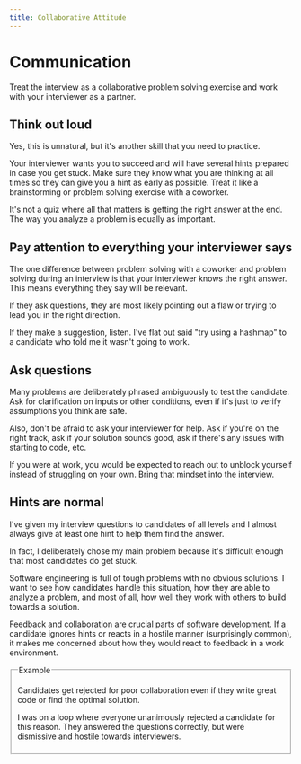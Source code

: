 ```yaml
---
title: Collaborative Attitude
--- 
```


# Communication

Treat the interview as a collaborative problem solving exercise and work with your interviewer as a partner.


## Think out loud

Yes, this is unnatural, but it's another skill that you need to practice.

Your interviewer wants you to succeed and will have several hints prepared in case you get stuck. Make sure they know what you are thinking at all times so they can give you a hint as early as possible. Treat it like a brainstorming or problem solving exercise with a coworker.

It's not a quiz where all that matters is getting the right answer at the end. The way you analyze a problem is equally as important.

## Pay attention to everything your interviewer says

The one difference between problem solving with a coworker and problem solving during an interview is that your interviewer knows the right answer. This means everything they say will be relevant.

If they ask questions, they are most likely pointing out a flaw or trying to lead you in the right direction.

If they make a suggestion, listen. I've flat out said "try using a hashmap" to a candidate who told me it wasn't going to work.

## Ask questions

Many problems are deliberately phrased ambiguously to test the candidate. Ask for clarification on inputs or other conditions, even if it's just to verify assumptions you think are safe.

Also, don't be afraid to ask your interviewer for help. Ask if you're on the right track, ask if your solution sounds good, ask if there's any issues with starting to code, etc.

If you were at work, you would be expected to reach out to unblock yourself instead of struggling on your own. Bring that mindset into the interview.

## Hints are normal

I've given my interview questions to candidates of all levels and I almost always give at least one hint to help them find the answer.

In fact, I deliberately chose my main problem because it's difficult enough that most candidates do get stuck.

Software engineering is full of tough problems with no obvious solutions. I want to see how candidates handle this situation, how they are able to analyze a problem, and most of all, how well they work with others to build towards a solution.

Feedback and collaboration are crucial parts of software development. If a candidate ignores hints or reacts in a hostile manner (surprisingly common), it makes me concerned about how they would react to feedback in a work environment.

<fieldset>
  <legend>Example</legend>
  
  Candidates get rejected for poor collaboration even if they write great code or find the optimal solution.
  
  I was on a loop where everyone unanimously rejected a candidate for this reason. They answered the questions correctly, but were dismissive and hostile towards interviewers.
  
</fieldset>


